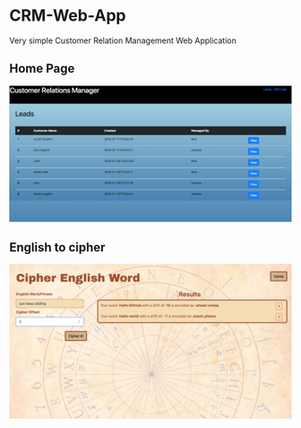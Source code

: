 # CRM-Web-App
 Very simple Customer Relation Management Web Application
 
## Home Page
![Design](https://github.com/AustinEnglish/CRM-Web-App/blob/master/Screen%20Shot%202019-02-02%20at%203.47.20%20PM.png?raw=true "Title")

## English to cipher
![cipher pages](https://github.com/AustinEnglish/Ceasar-Cipher/blob/master/Screen%20Shot%202019-02-02%20at%2012.26.54%20PM.png?raw=true "Title")

